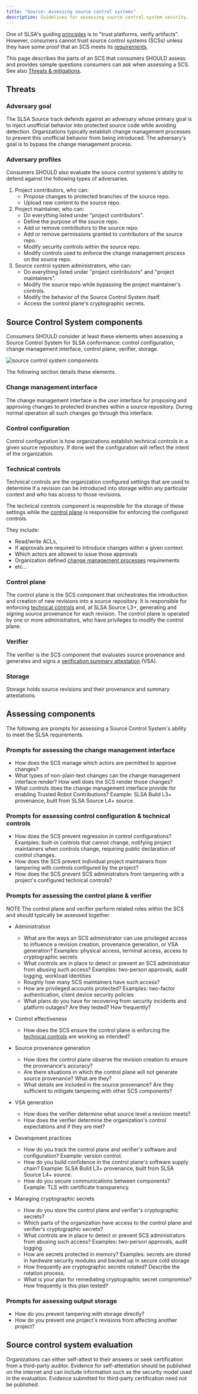 ```yaml
---
title: "Source: Assessing source control systems"
description: Guidelines for assessing source control system security.
---
```


One of SLSA's guiding [principles](principles.md) is to "trust platforms, verify
artifacts". However, consumers cannot trust source control systems (SCSs) unless
they have some proof that an SCS meets its
[requirements](source-requirements.md).

This page describes the parts of an SCS that consumers SHOULD assess and
provides sample questions consumers can ask when assessing a SCS. See also
[Threats & mitigations](threats.md).

## Threats

### Adversary goal

The SLSA Source track defends against an adversary whose primary goal is to
inject unofficial behavior into protected source code while avoiding detection.
Organizations typically establish change management processes to prevent this
unofficial behavior from being introduced. The adversary's goal is to bypass the
change management process.

### Adversary profiles

Consumers SHOULD also evaluate the souce control systems's ability to defend
against the following types of adversaries.

1.  Project contributors, who can:
    -   Propose changes to protected branches of the source repo.
    -   Upload new content to the source repo.
2.  Project maintainer, who can:
    -   Do everything listed under "project contributors".
    -   Define the purpose of the source repo.
    -   Add or remove contributors to the source repo.
    -   Add or remove permissions granted to contributors of the source repo.
    -   Modify security controls within the source repo.
    -   Modify controls used to enforce the change management process on the
        source repo.
3.  Source control system administrators, who can:
    -   Do everything listed under "project contributors" and "project
        maintainers".
    -   Modify the source repo while bypassing the project maintainer's controls.
    -   Modify the behavior of the Source Control System itself.
    -   Access the control plane's cryptographic secrets.

## Source Control System components

Consumers SHOULD consider at least these elements when assessing a Source
Control System for SLSA conformance: control configuration, change management
interface, control plane, verifier, storage.

![source control system components](images/source-control-system-components.svg)

The following section details these elements.

### Change management interface

The change management interface is the user interface for proposing and
approving changes to protected branches within a source repository. During
normal operation all such changes go through this interface.

### Control configuration

Control configuration is how organizations establish technical controls in a
given source repository. If done well the configuration will reflect the intent
of the organization.

### Technical controls

Technical controls are the organization configured settings that are used to
determine if a revision can be introduced into storage within any particular
context and who has access to those revisions.

The technical controls component is responsible for the storage of these
settings while the [control plane](#control-plane) is responsible for enforcing
the configured controls.

They include:

-   Read/write ACLs,
-   If approvals are required to introduce changes within a given context
-   Which actors are allowed to issue those approvals
-   Organization defined
    [change management processes](#enforced-change-management-process)
    requirements
-   etc...

### Control plane

The control plane is the SCS component that orchestrates the introduction and
creation of new revisions into a source repository. It is responsible for
enforcing [technical controls](#technical-controls) and, at SLSA Source L3+,
generating and signing source provenance for each revision. The control plane is
operated by one or more administrators, who have privileges to modify the
control plane.

### Verifier

The verifier is the SCS component that evaluates source provenance and generates
and signs a
[verification summary attestation](source-requirements#summary-attestation)
(VSA).

### Storage

Storage holds source revisions and their provenance and summary attestations.

## Assessing components

The following are prompts for assessing a Source Control System's ability to
meet the SLSA requirements.

### Prompts for assessing the change management interface

-   How does the SCS manage which actors are permitted to approve changes?
-   What types of non-plain-text changes can the change management interface
    render? How well does the SCS render those changes?
-   What controls does the change management interface provide for enabling
    Trusted Robot Contributions? Example: SLSA Build L3+ provenance, built from
    SLSA Source L4+ source.

### Prompts for assessing control configuration & technical controls

-   How does the SCS prevent regression in control configurations?
    Examples: built-in controls that cannot change, notifying project
    maintainers when controls change, requiring public declaration of control
    changes.
-   How does the SCS prevent individual project maintainers from tampering with
    controls configured by the project?
-   How does the SCS prevent SCS administrators from tampering with a project's
    configured technical controls?

### Prompts for assessing the control plane & verifier

NOTE The control plane and verifier perform related roles within the SCS and
should typically be assessed together.

-   Administration
    -   What are the ways an SCS administrator can use privileged access to
        influence a revision creation, provenance generation, or VSA generation?
        Examples: physical access, terminal access, access to cryptographic
        secrets
    -   What controls are in place to detect or prevent an SCS administrator
        from abusing such access? Examples: two-person approvals, audit logging,
        workload identities
    -   Roughly how many SCS maintainers have such access?
    -   How are privileged accounts protected? Examples: two-factor
        authentication, client device security policies
    -   What plans do you have for recovering from security incidents and
        platform outages? Are they tested? How frequently?

-   Control effectiveness
    -   How does the SCS ensure the control plane is enforcing the
        [technical controls](#technical-controls) are working as intended?

-   Source provenance generation
    -   How does the control plane observe the revision creation to ensure the
        provenance's accuracy?
    -   Are there situations in which the control plane will not generate
        source provenance? What are they?
    -   What details are included in the source provenance? Are they sufficient
        to mitigate tampering with other SCS components?

-   VSA generation
    -   How does the verifier determine what source level a revision meets?
    -   How does the verifier determine the organization's control expectations
        and if they are met?

-   Development practices
    -   How do you track the control plane and verifier's software and
        configuration?
        Example: version control.
    -   How do you build confidence in the control plane's software supply
        chain? Example: SLSA Build L3+ provenance, built from SLSA Source L4+
        source.
    -   How do you secure communications between components? Example: TLS with
        certificate transparency.

-   Managing cryptographic secrets
    -   How do you store the control plane and verifier's cryptographic secrets?
    -   Which parts of the organization have access to the control plane and
        verifier's cryptographic secrets?
    -   What controls are in place to detect or prevent SCS administrators from
        abusing such access? Examples: two-person approvals, audit logging
    -   How are secrets protected in memory? Examples: secrets are stored in
        hardware security modules and backed up in secure cold storage
    -   How frequently are cryptographic secrets rotated? Describe the rotation
        process.
    -   What is your plan for remediating cryptographic secret compromise? How
        frequently is this plan tested?

### Prompts for assessing output storage

-   How do you prevent tampering with storage directly?
-   How do you prevent one project's revisions from affecting another project?

## Source control system evaluation

Organizations can either self-attest to their answers or seek certification from
a third-party auditor. Evidence for self-attestation should be published on
the internet and can include information such as the security model used in the
evaluation. Evidence submitted for third-party certification need not be
published.
